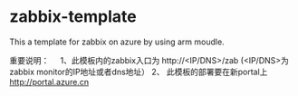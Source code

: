 # zabbix-template
This a template for zabbix on azure by using arm moudle.

重要说明：
     1、此模板内的zabbix入口为 http://<IP/DNS>/zab (<IP/DNS>为zabbix monitor的IP地址或者dns地址）
     2、 此模板的部署要在新portal上 http://portal.azure.cn
